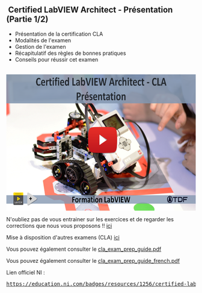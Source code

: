 <h2 dir="auto" id="user-content-h_174031069121655196260265"><strong>&nbsp;Certified LabVIEW Architect</strong><strong>&nbsp;</strong><strong>- Pr&eacute;sentation </strong><strong>(Partie 1/2)</strong></h2>
<ul dir="auto">
<li>Pr&eacute;sentation de la certification CLA</li>
<li>Modalit&eacute;s de l'examen</li>
<li>Gestion de l'examen</li>
<li>R&eacute;capitulatif des r&egrave;gles de bonnes pratiques</li>
<li>Conseils pour r&eacute;ussir cet examen</li>
</ul>
<p>&nbsp;<a><img src="CLA presentation.png" width="640" height="362" alt="" style="display: block; margin-left: auto; margin-right: auto;" /></a></p>
<p></p>
<p>N'oubliez pas de vous entrainer sur les exercices et de regarder les corrections que nous vous proposons !! <a href="https://github.com/Technologies-de-France/Formation-LabVIEW/tree/main/F-1%20CLD%20Presentation/Exercices">ici</a></p>
<p>Mise &agrave; disposition d'autres examens (CLA)&nbsp;<a href="https://github.com/Technologies-de-France/Formation-LabVIEW/tree/main/G-1%20CLA%20Pr%C3%A9sentation/Sample%20exams">ici</a></p>
<p>Vous pouvez &eacute;galement consulter le <a class="js-navigation-open Link--primary" title="cla_exam_prep_guide.pdf" data-pjax="#repo-content-pjax-container" data-turbo-frame="repo-content-turbo-frame" href="https://github.com/Technologies-de-France/Formation-LabVIEW/blob/main/G-1%20CLA%20Pr%C3%A9sentation/cla_exam_prep_guide.pdf">cla_exam_prep_guide.pdf</a></p>
<p>Vous pouvez &eacute;galement consulter le&nbsp;<a class="js-navigation-open Link--primary" title="cla_exam_prep_guide_french.pdf" data-pjax="#repo-content-pjax-container" data-turbo-frame="repo-content-turbo-frame" href="https://github.com/Technologies-de-France/Formation-LabVIEW/blob/main/G-1%20CLA%20Pr%C3%A9sentation/cla_exam_prep_guide_french.pdf">cla_exam_prep_guide_french.pdf</a>&nbsp;</p>
<p></p>
<p>Lien officiel NI :&nbsp;</p>
<pre><a href="https://education.ni.com/badges/resources/1256/certified-labview-architect-cla" rel="nofollow">https://education.ni.com/badges/resources/1256/certified-labview-architect-cla</a></pre>
